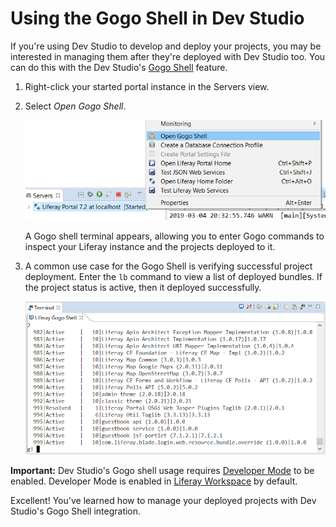 # Using the Gogo Shell in Dev Studio

If you're using Dev Studio to develop and deploy your projects, you may be
interested in managing them after they're deployed with Dev Studio too. You can
do this with the Dev Studio's
[Gogo Shell](/developer/reference/-/knowledge_base/7-2/using-the-felix-gogo-shell)
feature.

1.  Right-click your started portal instance in the Servers view.

2.  Select *Open Gogo Shell*. 

    ![Figure 1: Select *Open Gogo Shell* to open a terminal window in Dev Studio using Gogo shell.](../../../images/open-gogo-shell.png)

    A Gogo shell terminal appears, allowing you to enter Gogo commands to
    inspect your Liferay instance and the projects deployed to it.

3.  A common use case for the Gogo Shell is verifying successful project
    deployment. Enter the `lb` command to view a list of deployed bundles. If
    the project status is active, then it deployed successfully.

    ![Figure 2: You can check to see if your project deployed successfully to Liferay using the Gogo shell.](../../../images/gogo-deploy-successful.png)

**Important:** Dev Studio's Gogo shell usage requires
[Developer Mode](/developer/frameworks/-/knowledge_base/7-2/using-developer-mode-with-themes#setting-developer-mode-for-your-server-in-liferay-ide)
to be enabled. Developer Mode is enabled in
[Liferay Workspace](/developer/reference-/knowledge_base/7-2/liferay-workspace)
by default.

Excellent! You've learned how to manage your deployed projects with Dev Studio's
Gogo Shell integration.
